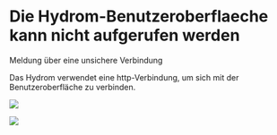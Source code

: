 # Die Hydrom-Benutzeroberflaeche kann nicht aufgerufen werden

Meldung über eine unsichere Verbindung

Das Hydrom verwendet eine http-Verbindung, um sich mit der Benutzeroberfläche zu verbinden.

![](<../.gitbook/assets/Screenshot at Nov 03 18-53-00.png>)

![](<../.gitbook/assets/Screenshot at Dec 20 10-02-37.png>)
